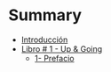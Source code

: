 # Summary

* [Introducción](README.md)
* [Libro \# 1 - Up & Going](chapter1.md)
  * [1- Prefacio](chapter1/1-prefacio.md)


